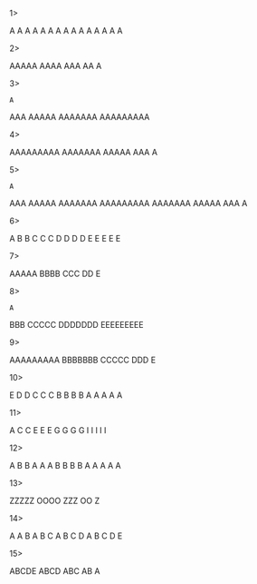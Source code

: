 1>

A
A A
A A A
A A A A
A A A A A

2>
  
AAAAA
 AAAA
  AAA
   AA
    A
  
3>

    A
   AAA
  AAAAA
 AAAAAAA
AAAAAAAAA

4>

AAAAAAAAA
 AAAAAAA
  AAAAA
   AAA
    A

5>

    A
   AAA
  AAAAA
 AAAAAAA
AAAAAAAAA
 AAAAAAA
  AAAAA
   AAA
    A

6>

A
B B
C C C
D D D D
E E E E E

7>

AAAAA
 BBBB
  CCC
   DD
    E

8>

    A
   BBB
  CCCCC
 DDDDDDD
EEEEEEEEE

9>

AAAAAAAAA
 BBBBBBB
  CCCCC
   DDD
    E

10>

E
D D
C C C
B B B B
A A A A A

11>

A
C C
E E E
G G G G
I I I I I

12>

A
B B
A A A
B B B B
A A A A A

13>

ZZZZZ
 OOOO
  ZZZ
   OO
    Z

14>

A
A B
A B C
A B C D
A B C D E


15>

ABCDE
 ABCD
  ABC
   AB
    A



 




